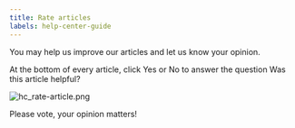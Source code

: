 ```yaml
---
title: Rate articles
labels: help-center-guide
---
```


You may help us improve our articles and let us know your opinion.

At the bottom of every article, click Yes or No to answer the question Was this article helpful?

![hc_rate-article.png](https://support.magento.com/hc/article_attachments/360016479152/hc_rate-article.png)

Please vote, your opinion matters!